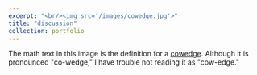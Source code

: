 ```yaml
---
excerpt: "<br/><img src='/images/cowedge.jpg'>"
title: "discussion"
collection: portfolio
---
```


The math text in this image is the definition for a
[cowedge](https://ncatlab.org/nlab/show/end). Although it is pronounced
"co-wedge," I have trouble not reading it as "cow-edge."
